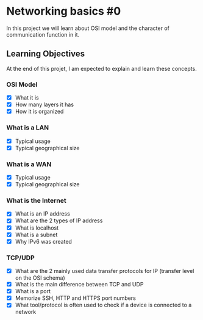 # Networking basics #0
In this project we will learn about OSI model and the character of communication function in it.
## Learning Objectives
At the end of this projet, I am expected to explain and learn these concepts.
### OSI Model
- [x] What it is
- [x] How many layers it has
- [x] How it is organized
### What is a LAN
- [x] Typical usage
- [x] Typical geographical size
### What is a WAN
- [x] Typical usage
- [x] Typical geographical size
### What is the Internet
- [x] What is an IP address
- [x] What are the 2 types of IP address
- [x] What is localhost
- [x] What is a subnet
- [x] Why IPv6 was created
### TCP/UDP
- [x] What are the 2 mainly used data transfer protocols for IP (transfer level on the OSI schema)
- [x] What is the main difference between TCP and UDP
- [x] What is a port
- [x] Memorize SSH, HTTP and HTTPS port numbers
- [x] What tool/protocol is often used to check if a device is connected to a network
